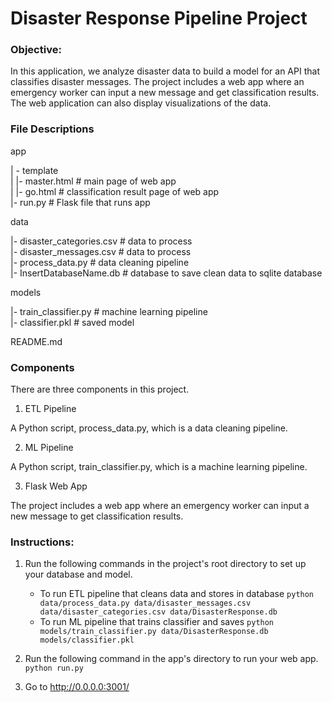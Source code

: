 # Disaster Response Pipeline Project


### Objective:
In this application, we analyze disaster data to build a model for an API that classifies disaster messages. The project includes a web app where an emergency worker can input a new message and get classification results. The web application can also display visualizations of the data.

### File Descriptions

app

| - template <br>
| |- master.html # main page of web app <br>
| |- go.html # classification result page of web app <br>
|- run.py # Flask file that runs app <br>

data

|- disaster_categories.csv # data to process <br>
|- disaster_messages.csv # data to process <br>
|- process_data.py # data cleaning pipeline <br>
|- InsertDatabaseName.db # database to save clean data to sqlite database <br>

models

|- train_classifier.py # machine learning pipeline <br>
|- classifier.pkl # saved model <br>

README.md

### Components

There are three components in this project.

1. ETL Pipeline

A Python script, process_data.py, which is a data cleaning pipeline.

2. ML Pipeline

A Python script, train_classifier.py, which is a machine learning pipeline.

3. Flask Web App

The project includes a web app where an emergency worker can input a new message to get classification results.


### Instructions:
1. Run the following commands in the project's root directory to set up your database and model.

    - To run ETL pipeline that cleans data and stores in database
        `python data/process_data.py data/disaster_messages.csv data/disaster_categories.csv data/DisasterResponse.db`
    - To run ML pipeline that trains classifier and saves
        `python models/train_classifier.py data/DisasterResponse.db models/classifier.pkl`

2. Run the following command in the app's directory to run your web app.
    `python run.py`

3. Go to http://0.0.0.0:3001/
